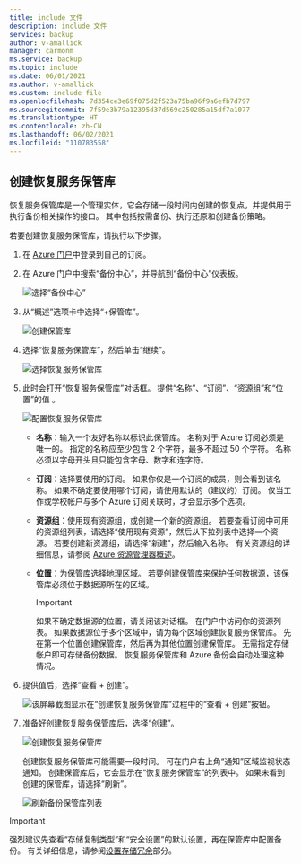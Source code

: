 ```yaml
---
title: include 文件
description: include 文件
services: backup
author: v-amallick
manager: carmonm
ms.service: backup
ms.topic: include
ms.date: 06/01/2021
ms.author: v-amallick
ms.custom: include file
ms.openlocfilehash: 7d354ce3e69f075d2f523a75ba96f9a6efb7d797
ms.sourcegitcommit: 7f59e3b79a12395d37d569c250285a15df7a1077
ms.translationtype: HT
ms.contentlocale: zh-CN
ms.lasthandoff: 06/02/2021
ms.locfileid: "110783558"
---
```

## <a name="create-a-recovery-services-vault"></a>创建恢复服务保管库

恢复服务保管库是一个管理实体，它会存储一段时间内创建的恢复点，并提供用于执行备份相关操作的接口。 其中包括按需备份、执行还原和创建备份策略。

若要创建恢复服务保管库，请执行以下步骤。

1. 在 [Azure 门户](https://portal.azure.com/)中登录到自己的订阅。

1. 在 Azure 门户中搜索“备份中心”，并导航到“备份中心”仪表板。

    ![选择“备份中心”](../includes/media/backup-create-rs-vault/backup-center-search-backup-center.png)

1. 从“概述”选项卡中选择“+保管库”。

    ![创建保管库](./media/backup-create-rs-vault/backup-center-create-vault.png) 

1. 选择“恢复服务保管库”，然后单击“继续”。

    ![选择恢复服务保管库](./media/backup-create-rs-vault/backup-center-select-recovery-services-vault.png) 

1. 此时会打开“恢复服务保管库”对话框。 提供“名称”、“订阅”、“资源组”和“位置”的值   。

    ![配置恢复服务保管库](./media/backup-create-rs-vault/backup-center-add-vault-details.png)

   - **名称**：输入一个友好名称以标识此保管库。 名称对于 Azure 订阅必须是唯一的。 指定的名称应至少包含 2 个字符，最多不超过 50 个字符。 名称必须以字母开头且只能包含字母、数字和连字符。
   - **订阅**：选择要使用的订阅。 如果你仅是一个订阅的成员，则会看到该名称。 如果不确定要使用哪个订阅，请使用默认的（建议的）订阅。 仅当工作或学校帐户与多个 Azure 订阅关联时，才会显示多个选项。
   - **资源组**：使用现有资源组，或创建一个新的资源组。 若要查看订阅中可用的资源组列表，请选择“使用现有资源”，然后从下拉列表中选择一个资源。 若要创建新资源组，请选择“新建”，然后输入名称。 有关资源组的详细信息，请参阅 [Azure 资源管理器概述](../articles/azure-resource-manager/management/overview.md)。
   - **位置**：为保管库选择地理区域。 若要创建保管库来保护任何数据源，该保管库必须位于数据源所在的区域。

      > [!IMPORTANT]
      > 如果不确定数据源的位置，请关闭该对话框。 在门户中访问你的资源列表。 如果数据源位于多个区域中，请为每个区域创建恢复服务保管库。 先在第一个位置创建保管库，然后再为其他位置创建保管库。 无需指定存储帐户即可存储备份数据。 恢复服务保管库和 Azure 备份会自动处理这种情况。
      >
      >

1. 提供值后，选择“查看 + 创建”。

    ![该屏幕截图显示在“创建恢复服务保管库”过程中的“查看 + 创建”按钮。](./media/backup-create-rs-vault/review-and-create.png)

1. 准备好创建恢复服务保管库后，选择“创建”。

    ![创建恢复服务保管库](./media/backup-create-rs-vault/click-create-button.png)

    创建恢复服务保管库可能需要一段时间。 可在门户右上角“通知”区域监视状态通知。 创建保管库后，它会显示在“恢复服务保管库”的列表中。 如果未看到创建的保管库，请选择“刷新”。

     ![刷新备份保管库列表](./media/backup-create-rs-vault/refresh-button.png)

>[!IMPORTANT]
> 强烈建议先查看“存储复制类型”和“安全设置”的默认设置，再在保管库中配置备份。  有关详细信息，请参阅[设置存储冗余](../articles/backup/backup-create-rs-vault.md#set-storage-redundancy)部分。